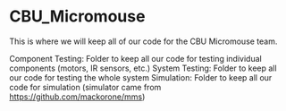 # CBU_Micromouse
This is where we will keep all of our code for the CBU Micromouse team.

Component Testing: Folder to keep all our code for testing individual components (motors, IR sensors, etc.)
System Testing: Folder to keep all our code for testing the whole system
Simulation: Folder to keep all our code for simulation (simulator came from https://github.com/mackorone/mms)
